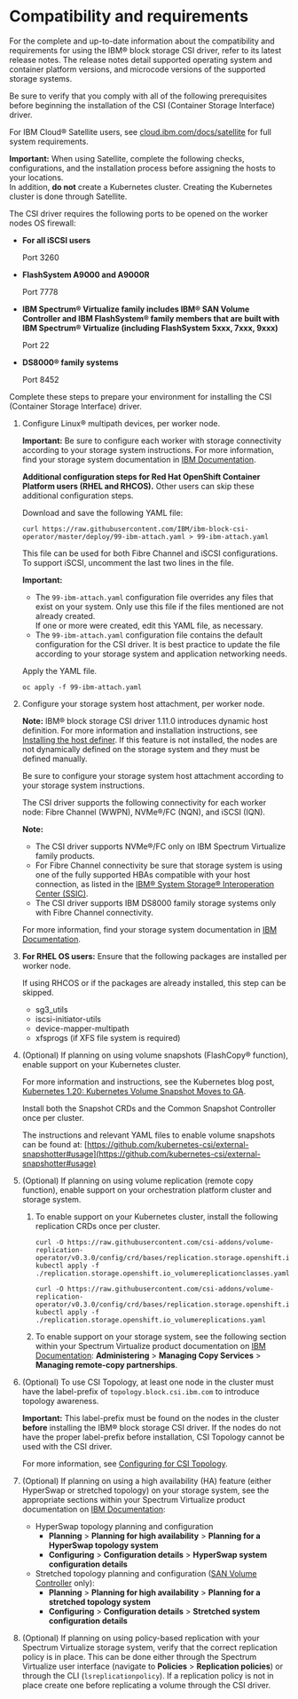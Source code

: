 # Compatibility and requirements

For the complete and up-to-date information about the compatibility and requirements for using the IBM® block storage CSI driver, refer to its latest release notes. The release notes detail supported operating system and container platform versions, and microcode versions of the supported storage systems.

Be sure to verify that you comply with all of the following prerequisites before beginning the installation of the CSI (Container Storage Interface) driver.

For IBM Cloud® Satellite users, see [cloud.ibm.com/docs/satellite](https://cloud.ibm.com/docs/satellite) for full system requirements.

**Important:** When using Satellite, complete the following checks, configurations, and the installation process before assigning the hosts to your locations. </br>In addition, **do not** create a Kubernetes cluster. Creating the Kubernetes cluster is done through Satellite.

The CSI driver requires the following ports to be opened on the worker nodes OS firewall:
 -   **For all iSCSI users**

        Port 3260

 -   **FlashSystem A9000 and A9000R**

        Port 7778

 -   **IBM Spectrum® Virtualize family includes IBM® SAN Volume Controller and IBM FlashSystem® family members that are built with IBM Spectrum® Virtualize (including FlashSystem 5xxx, 7xxx, 9xxx)**

        Port 22

 -   **DS8000® family systems**

      Port 8452

Complete these steps to prepare your environment for installing the CSI (Container Storage Interface) driver.

1. Configure Linux® multipath devices, per worker node.

   **Important:** Be sure to configure each worker with storage connectivity according to your storage system instructions. For more information, find your storage system documentation in [IBM Documentation](http://www.ibm.com/docs/).

   **Additional configuration steps for Red Hat OpenShift Container Platform users (RHEL and RHCOS).** Other users can skip these additional configuration steps.

   Download and save the following YAML file:

   ```
   curl https://raw.githubusercontent.com/IBM/ibm-block-csi-operator/master/deploy/99-ibm-attach.yaml > 99-ibm-attach.yaml
   ```

   This file can be used for both Fibre Channel and iSCSI configurations. To support iSCSI, uncomment the last two lines in the file.

   **Important:**
   - The `99-ibm-attach.yaml` configuration file overrides any files that exist on your system. Only use this file if the files mentioned are not already created. <br />If one or more were created, edit this YAML file, as necessary.
   - The `99-ibm-attach.yaml` configuration file contains the default configuration for the CSI driver. It is best practice to update the file according to your storage system and application networking needs.

   Apply the YAML file.

   ```
   oc apply -f 99-ibm-attach.yaml
    ```

2. Configure your storage system host attachment, per worker node.

    **Note:** IBM® block storage CSI driver 1.11.0 introduces dynamic host definition. For more information and installation instructions, see [Installing the host definer](install_hostdefiner.md). If this feature is not installed, the nodes are not dynamically defined on the  storage system and they must be defined manually.
    
    Be sure to configure your storage system host attachment according to your storage system instructions.

    The CSI driver supports the following connectivity for each worker node: Fibre Channel (WWPN), NVMe®/FC (NQN), and iSCSI (IQN).
        
    **Note:** 
    - The CSI driver supports NVMe®/FC only on IBM Spectrum Virtualize family products.
    - For Fibre Channel connectivity be sure that storage system is using one of the fully supported HBAs compatible with your host connection, as listed in the [IBM® System Storage® Interoperation Center (SSIC)](https://www-03.ibm.com/systems/support/storage/ssic/interoperability.wss).
    - The CSI driver supports IBM DS8000 family storage systems only with Fibre Channel connectivity.
       
    For more information, find your storage system documentation in [IBM Documentation](http://www.ibm.com/docs/).

3. **For RHEL OS users:** Ensure that the following packages are installed per worker node.

    If using RHCOS or if the packages are already installed, this step can be skipped.

    - sg3_utils
    - iscsi-initiator-utils
    - device-mapper-multipath
    - xfsprogs (if XFS file system is required)

4. (Optional) If planning on using volume snapshots (FlashCopy® function), enable support on your Kubernetes cluster.

   For more information and instructions, see the Kubernetes blog post, [Kubernetes 1.20: Kubernetes Volume Snapshot Moves to GA](https://kubernetes.io/blog/2020/12/10/kubernetes-1.20-volume-snapshot-moves-to-ga/).

   Install both the Snapshot CRDs and the Common Snapshot Controller once per cluster.

   The instructions and relevant YAML files to enable volume snapshots can be found at: [https://github.com/kubernetes-csi/external-snapshotter#usage](https://github.com/kubernetes-csi/external-snapshotter#usage)

5. (Optional) If planning on using volume replication (remote copy function), enable support on your orchestration platform cluster and storage system.
    
    1. To enable support on your Kubernetes cluster, install the following replication CRDs once per cluster.

        ```
        curl -O https://raw.githubusercontent.com/csi-addons/volume-replication-operator/v0.3.0/config/crd/bases/replication.storage.openshift.io_volumereplicationclasses.yaml
        kubectl apply -f ./replication.storage.openshift.io_volumereplicationclasses.yaml
        
        curl -O https://raw.githubusercontent.com/csi-addons/volume-replication-operator/v0.3.0/config/crd/bases/replication.storage.openshift.io_volumereplications.yaml
        kubectl apply -f ./replication.storage.openshift.io_volumereplications.yaml
        ```
    
    2. To enable support on your storage system, see the following section within your Spectrum Virtualize product documentation on [IBM Documentation](https://www.ibm.com/docs/en/): **Administering** > **Managing Copy Services** > **Managing remote-copy partnerships**.

6. (Optional) To use CSI Topology, at least one node in the cluster must have the label-prefix of `topology.block.csi.ibm.com` to introduce topology awareness.
      
      **Important:** This label-prefix must be found on the nodes in the cluster **before** installing the IBM® block storage CSI driver. If the nodes do not have the proper label-prefix before installation, CSI Topology cannot be used with the CSI driver.

      For more information, see [Configuring for CSI Topology](../configuration/configuring_topology.md).

7. (Optional) If planning on using a high availability (HA) feature (either HyperSwap or stretched topology) on your storage system, see the appropriate sections within your Spectrum Virtualize product documentation on [IBM Documentation](https://www.ibm.com/docs/en/):
    - HyperSwap topology planning and configuration
        - **Planning** > **Planning for high availability** > **Planning for a HyperSwap topology system**
        - **Configuring** > **Configuration details** > **HyperSwap system configuration details**
    - Stretched topology planning and configuration ([SAN Volume Controller](https://www.ibm.com/docs/en/sanvolumecontroller) only):
        - **Planning** > **Planning for high availability** > **Planning for a stretched topology system**
        - **Configuring** > **Configuration details** > **Stretched system configuration details**

8. (Optional) If planning on using policy-based replication with your Spectrum Virtualize storage system, verify that the correct replication policy is in place. This can be done either through the Spectrum Virtualize user interface (navigate to **Policies** > **Replication policies**) or through the CLI (`lsreplicationpolicy`). If a replication policy is not in place create one before replicating a volume through the CSI driver.